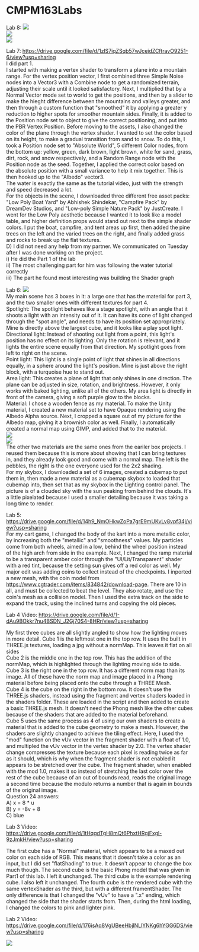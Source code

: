 # CMPM163Labs
Lab 8: ![](lab8/TutorialCity.png)<br/>
![](lab8/CreativeCity.jpg)<br/>
![](lab8/MnBCity.jpg)<br/>

Lab 7: https://drive.google.com/file/d/1zlS7iqZSqb57wJcejdZCftravO9251-6/view?usp=sharing <br/>
I did part 1. <br/>
I started with making a vertex shader to transform a plane into a mountain range.  For the vertex position vector, I first combined three Simple Noise nodes into a Vector3 with a Combine node to get a randomized terrain, adjusting their scale until it looked satisfactory.  Next, I multiplied that by a Normal Vector mode set to world to get the positions, and then by a slider to make the hieght difference between the mountains and valleys greater, and then through a custom function that "smoothed" it by applying a greater y reduction to higher spots for smoother mountain sides.  Finally, it is added to the Position node set to object to give the correct positioning, and put into the PBR Vertex Position.  Before moving to the assets, I also changed the color of the plane through the vertex shader.  I wanted to set the color based on its height, to make a gradual transition from sand to snow.  To do this, I took a Position node set to "Absolute World", 5 different Color nodes, from the bottom up: yellow, green, dark brown, light brown, white for sand, grass, dirt, rock, and snow respectively, and a Random Range node with the Position node as the seed.  Together, I applied the correct color based on the absolute position with a small variance to help it mix together.  This is then hooked up to the "Albedo" vector3. <br/>
The water is exactly the same as the tutorial video, just with the strength and speed decreased a lot. <br/>
For the objects in the scene, I downloaded three different free asset packs: "Low Poly Boat Yard" by Abhishek Shindekar, "Campfire Pack" by DreamDev Studios, and "Low-poly Simple Nature Pack" by JustCreate.  I went for the Low Poly aesthetic because I wanted it to look like a model table, and higher definition props would stand out next to the simple shader colors.  I put the boat, campfire, and tent areas up first, then added the pine trees on the left and the varied trees on the right, and finally added grass and rocks to break up the flat textures. <br/>
D) I did not need any help from my partner.  We communicated on Tuesday after I was done working on the project.<br/>
i) He did the Part 1 of the lab<br/>
ii) The most challenging part for him was following the water tutorial correctly <br/>
iii) The part he found most interesting was building the Shader graph<br/>



Lab 6: ![](lab6/boxenoxen.png)<br/>
My main scene has 3 boxes in it: a large one that has the material for part 3, and the two smaller ones with different textures for part 4. <br/>
Spotlight: The spotlight behaves like a stage spotlight, with an angle that it shoots a light with an intensity out of it.  It can have its cone of light changed through the "spot angle", and needs to have its position set appropriately.  Mine is directly above the largest cube, and it looks like a play spot light. <br/>
Directional light: Instead of shooting out light from a point, this light's position has no effect on its lighting.  Only the rotation is relevant, and it lights the entire scene equally from that direction. My spotlight goes from left to right on the scene. <br/>
Point light: This light is a single point of light that shines in all directions equally, in a sphere around the light's position.  Mine is just above the right block, with a turquoise hue to stand out. <br/>
Area light: This creates a plane of light that only shines in one direction.  The plane can be adjusted in size, rotation, and brightness.  However, it only works with baked lighting, unlike all of the others.  My area light is directly in front of the camera, giving a soft purple glow to the blocks. <br/>
Material:  I chose a wooden fence as my material.  To make the Unity material, I created a new material set to have Opaque rendering using the Albedo Alpha source.  Next, I cropped a square out of my picture for the Albedo map, giving it a brownish color as well.  Finally, I automatically created a normal map using GIMP, and added that to the material. <br/>
![](lab6/woodfence.jpg) <br/>
![](lab6/woodmaterial.png) <br/>
The other two materials are the same ones from the eariler box projects.  I reused them because this is more about showing that I can bring textures in, and they already look good and come with a normal map.  The left is the pebbles, the right is the one everyone used for the 2x2 shading.<br/>
For my skybox, I downloaded a set of 6 images, created a cubemap to put them in, then made a new material as a cubemap skybox to loaded that cubemap into, then set that as my skybox in the Lighting control panel.  The picture is of a clouded sky with the sun peaking from behind the clouds.  It's a little pixelated because I used a smaller detailing because it was taking a long time to render. <br/>

Lab 5: https://drive.google.com/file/d/14h9_NmOHkwZoPa7grE9mUKvLv8vpf34j/view?usp=sharing <br/>
For my cart game, I changed the body of the kart into a more metallic color, by increasing both the "metallic" and "smoothness" values.  My particles come from both wheels, aimed in a low, behind the wheel position instead of the high arch from side in the example. Next, I changed the ramp material to be a transparent amber color through the "UI/Lit/Transparent" shader with a red tint, because the setting sun gives off a red color as well. My major edit was adding coins to collect instead of the checkpoints. I inported a new mesh, with the coin model from https://www.cgtrader.com/items/834842/download-page.  There are 10 in all, and must be collected to beat the level. They also rotate, and use the coin's mesh as a collision model.  Then I used the extra track on the side to expand the track, using the inclined turns and copying the old pieces.  <br/>

Lab 4 Video: https://drive.google.com/file/d/1-dAu9BOkkr7nu4BSDN_J2Gj70S4-8HRr/view?usp=sharing

My first three cubes are all slightly angled to show how the lighting moves in more detail.
Cube 1 is the leftmost one in the top row.  It uses the built in THREE.js textures, loading a jpg without a normMap. This leaves it flat on all sides<br/>
Cube 2 is the middle one in the top row.  This has the addition of the normMap, which is highlighted through the lighting moving side to side.<br/>
Cube 3 is the right one in the top row.  It has a different norm map than its image.  All of these have the norm map and image placed in a Phong material before being placed onto the cube through a THREE Mesh.<br/>
Cube 4 is the cube on the right in the bottom row.  It doesn't use the THREE.js shaders, instead using the fragment and vertex shaders loaded in the shaders folder.  These are loaded in the script and then added to create a basic THREE.js mesh.  It doesn't need the Phong mesh like the other cubes because of the shaders that are added to the material beforehand.<br/>
Cube 5 uses the same process as 4 of using our own shaders to create a material that is added to the cube geometry to make a mesh.  However, the shaders are slightly changed to achieve the tiling effect.  Here, I used the "mod" function on the vUv vector in the fragment shader with a float of 1.0, and multipled the vUv vector in the vertex shader by 2.0.  The vertex shader change compresses the texture because each pixel is reading twice as far as it should, which is why when the fragment shader is not enabled it appears to be stretched over the cube.  The fragment shader, when enabled with the mod 1.0, makes it so instead of stretching the last color over the rest of the cube because of an out of bounds read, reads the original image a second time because the modulo returns a number that is again in bounds of the original image.<br/>
Question 24 answers:<br/>
A) x = 8 * u<br/>
B) y = -8v + 8<br/>
C) blue<br/>

Lab 3 Video: https://drive.google.com/file/d/1tHqgdTgH8mQt6PhxtHRgjFxgl-9zJmkH/view?usp=sharing

The first cube has a "Normal" material, which appears to be a maxed out color on each side of RGB.  This means that it doesn't take a color as an input, but I did set "flatShading" to true.  It doesn't appear to change the box much though.
The second cube is the basic Phong model that was given in Part1 of this lab.  I left it unchanged.
The third cube is the example rendering cube.  I also left it unchanged.
The fourth cube is the rendered cube with the same vertexShader as the third, but with a different framentShader.  The only difference is that I changed the "vUv" to have a ".x" ending, which changed the side that the shader starts from. Then, during the html loading, I changed the colors to pink and lighter pink.


Lab 2 Video: https://drive.google.com/file/d/176isAq8VgUBeeHbjlNLlYNKg6hYGG6DS/view?usp=sharing

![](Lab2Objects.png)
